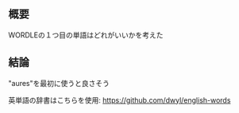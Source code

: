## 概要
WORDLEの１つ目の単語はどれがいいかを考えた

## 結論
"aures"を最初に使うと良さそう

英単語の辞書はこちらを使用: https://github.com/dwyl/english-words
